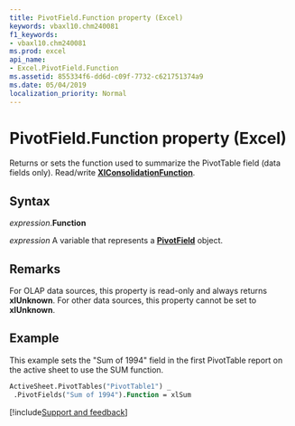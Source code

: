 ```yaml
---
title: PivotField.Function property (Excel)
keywords: vbaxl10.chm240081
f1_keywords:
- vbaxl10.chm240081
ms.prod: excel
api_name:
- Excel.PivotField.Function
ms.assetid: 855334f6-dd6d-c09f-7732-c621751374a9
ms.date: 05/04/2019
localization_priority: Normal
---
```



# PivotField.Function property (Excel)

Returns or sets the function used to summarize the PivotTable field (data fields only). Read/write **[XlConsolidationFunction](Excel.XlConsolidationFunction.md)**.


## Syntax

_expression_.**Function**

_expression_ A variable that represents a **[PivotField](Excel.PivotField.md)** object.


## Remarks

For OLAP data sources, this property is read-only and always returns **xlUnknown**. For other data sources, this property cannot be set to **xlUnknown**.


## Example

This example sets the "Sum of 1994" field in the first PivotTable report on the active sheet to use the SUM function.

```vb
ActiveSheet.PivotTables("PivotTable1") _ 
 .PivotFields("Sum of 1994").Function = xlSum
```




[!include[Support and feedback](~/includes/feedback-boilerplate.md)]

